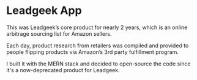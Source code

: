# Leadgeek App

This was Leadgeek’s core product for nearly 2 years, which is an online arbitrage sourcing list for Amazon sellers.

Each day, product research from retailers was compiled and provided to people flipping products via Amazon’s 3rd party fulfillment program.

I built it with the MERN stack and decided to open-source the code since it's a now-deprecated product for Leadgeek.
